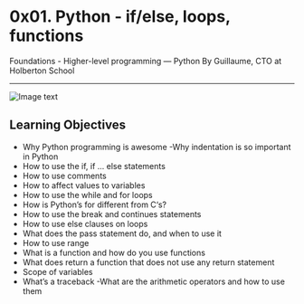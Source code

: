# 0x01. Python - if/else, loops, functions
 Foundations - Higher-level programming ― Python
 By Guillaume, CTO at Holberton School

***
![Image text](https://s3.amazonaws.com/intranet-projects-files/holbertonschool-higher-level_programming+/233/code.png)

## Learning Objectives

- Why Python programming is awesome
-Why indentation is so important in Python
- How to use the if, if ... else statements
- How to use comments
- How to affect values to variables
- How to use the while and for loops
- How is Python’s for different from C‘s?
- How to use the break and continues statements
- How to use else clauses on loops
- What does the pass statement do, and when to use it
- How to use range
- What is a function and how do you use functions
- What does return a function that does not use any return statement
- Scope of variables
- What’s a traceback
-What are the arithmetic operators and how to use them